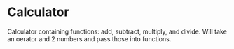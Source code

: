 # Calculator
Calculator containing functions: add, subtract, multiply, and divide.
Will take an oerator and 2 numbers and pass those into functions.